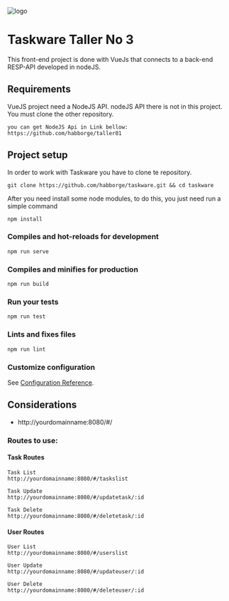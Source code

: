 ![logo](http://globalex.dot5hosting.com/designware/VueJS_logo_dev.png)

# Taskware Taller No 3

This front-end project is done with VueJs that connects to a back-end RESP-API developed in nodeJS.

## Requirements

VueJS project need a NodeJS API.
nodeJS API there is not in this project. You must clone the other repository.

```shell
you can get NodeJS Api in Link bellow:
https://github.com/habborge/taller01
```

## Project setup

In order to work with Taskware you have to clone te repository.

```shell
git clone https://github.com/habborge/taskware.git && cd taskware
```

After you need install some node modules, to do this, you just need run a simple command

```shell
npm install
```

### Compiles and hot-reloads for development

```
npm run serve
```

### Compiles and minifies for production

```
npm run build
```

### Run your tests

```
npm run test
```

### Lints and fixes files

```
npm run lint
```

### Customize configuration

See [Configuration Reference](https://cli.vuejs.org/config/).

## Considerations

- http://yourdomainname:8080/#/

### Routes to use:

#### Task Routes

```
Task List
http://yourdomainname:8080/#/taskslist

Task Update
http://yourdomainname:8080/#/updatetask/:id

Task Delete
http://yourdomainname:8080/#/deletetask/:id
```

#### User Routes

```
User List
http://yourdomainname:8080/#/userslist

User Update
http://yourdomainname:8080/#/updateuser/:id

User Delete
http://yourdomainname:8080/#/deleteuser/:id
```
